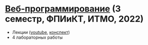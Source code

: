 # [Веб-программирование](https://se.ifmo.ru/courses/web) (3 семестр, ФПИиКТ, ИТМО, 2022)

- Лекции ([youtube](https://www.youtube.com/watch?v=J78e_88FTvg&list=PLBWafxh1dFuzOL-NPuOSmo5HLhboAAOWV), [конспект](https://rune-dollar-ae8.notion.site/Web-b7258003fb804b53b57f3dc6c0c96d56))
- 4 лабораторных работы